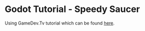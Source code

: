 # Godot Tutorial - Speedy Saucer

Using GameDev.Tv tutorial which can be found [here](https://www.gamedev.tv/p/godot-complete-2d/?coupon_code=HOLIDAYS).
